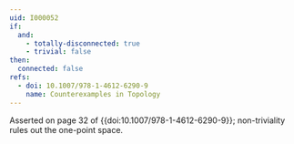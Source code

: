 ```yaml
---
uid: I000052
if:
  and:
    - totally-disconnected: true
    - trivial: false
then:
  connected: false
refs:
  - doi: 10.1007/978-1-4612-6290-9
    name: Counterexamples in Topology
---
```

Asserted on page 32 of {{doi:10.1007/978-1-4612-6290-9}}; non-triviality
rules out the one-point space.
